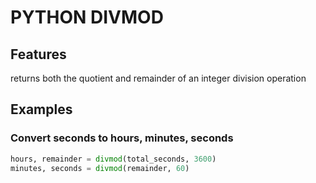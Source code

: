 # PYTHON DIVMOD

## Features
returns both the quotient and remainder of an integer division operation

## Examples

### Convert seconds to hours, minutes, seconds
```python
hours, remainder = divmod(total_seconds, 3600)
minutes, seconds = divmod(remainder, 60)
```